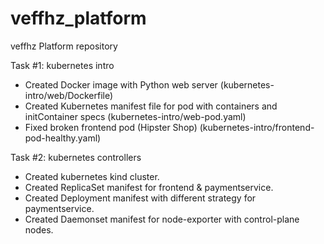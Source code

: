 # veffhz_platform
veffhz Platform repository

Task #1: kubernetes intro

* Created Docker image with Python web server (kubernetes-intro/web/Dockerfile)
* Created Kubernetes manifest file for pod with containers and initContainer specs (kubernetes-intro/web-pod.yaml)
* Fixed broken frontend pod (Hipster Shop) (kubernetes-intro/frontend-pod-healthy.yaml)
  
Task #2: kubernetes controllers

* Created kubernetes kind cluster.
* Created ReplicaSet manifest for frontend & paymentservice.
* Created Deployment manifest with different strategy for paymentservice.
* Created Daemonset manifest for node-exporter with control-plane nodes.

